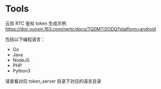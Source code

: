 # Tools

云信 RTC 鉴权 token 生成示例  https://doc.yunxin.163.com/nertc/docs/TQ0MTI2ODQ?platform=android

包括以下编程语言：

- Go
- Java
- NodeJS
- PHP
- Python3

请查看对应 token_server 目录下对应的语言目录
